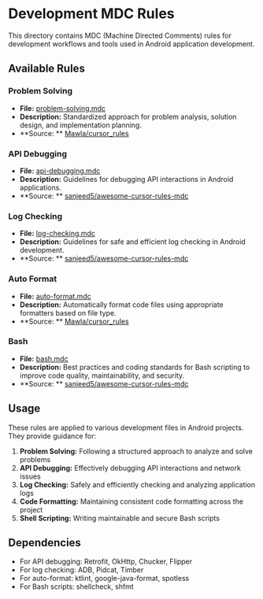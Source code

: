 # Development MDC Rules

This directory contains MDC (Machine Directed Comments) rules for development workflows and tools
used in Android application development.

## Available Rules

### Problem Solving

- **File:** [problem-solving.mdc](problem-solving.mdc)
- **Description:** Standardized approach for problem analysis, solution design, and implementation
  planning.
- **Source:
  ** [Mawla/cursor_rules](https://github.com/Mawla/cursor_rules/blob/main/.cursor/rules/problem-solving.mdc)

### API Debugging

- **File:** [api-debugging.mdc](api-debugging.mdc)
- **Description:** Guidelines for debugging API interactions in Android applications.
- **Source:
  ** [sanjeed5/awesome-cursor-rules-mdc](https://github.com/sanjeed5/awesome-cursor-rules-mdc/blob/main/rules-mdc/api-debugging.mdc)

### Log Checking

- **File:** [log-checking.mdc](log-checking.mdc)
- **Description:** Guidelines for safe and efficient log checking in Android development.
- **Source:
  ** [sanjeed5/awesome-cursor-rules-mdc](https://github.com/sanjeed5/awesome-cursor-rules-mdc/blob/main/rules-mdc/log-checking.mdc)

### Auto Format

- **File:** [auto-format.mdc](auto-format.mdc)
- **Description:** Automatically format code files using appropriate formatters based on file type.
- **Source:
  ** [Mawla/cursor_rules](https://github.com/Mawla/cursor_rules/blob/main/.cursor/rules/auto-format.mdc)

### Bash

- **File:** [bash.mdc](bash.mdc)
- **Description:** Best practices and coding standards for Bash scripting to improve code quality,
  maintainability, and security.
- **Source:
  ** [sanjeed5/awesome-cursor-rules-mdc](https://github.com/sanjeed5/awesome-cursor-rules-mdc/blob/main/rules-mdc/bash.mdc)

## Usage

These rules are applied to various development files in Android projects. They provide guidance for:

1. **Problem Solving:** Following a structured approach to analyze and solve problems
2. **API Debugging:** Effectively debugging API interactions and network issues
3. **Log Checking:** Safely and efficiently checking and analyzing application logs
4. **Code Formatting:** Maintaining consistent code formatting across the project
5. **Shell Scripting:** Writing maintainable and secure Bash scripts

## Dependencies

- For API debugging: Retrofit, OkHttp, Chucker, Flipper
- For log checking: ADB, Pidcat, Timber
- For auto-format: ktlint, google-java-format, spotless
- For Bash scripts: shellcheck, shfmt